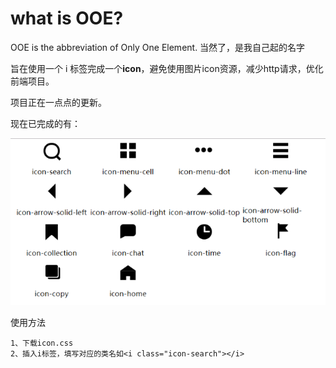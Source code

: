 # what is OOE?

OOE is the abbreviation of Only One Element. 当然了，是我自己起的名字

旨在使用一个 i 标签完成一个**icon**，避免使用图片icon资源，减少http请求，优化前端项目。

项目正在一点点的更新。

现在已完成的有：

![1563892456284](assets/1563892456284.png)

使用方法

```
1、下载icon.css
2、插入i标签，填写对应的类名如<i class="icon-search"></i>
```

